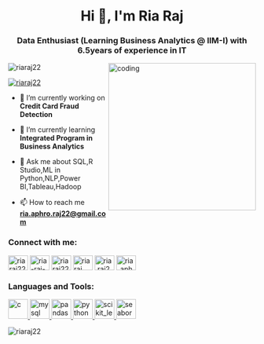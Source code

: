 <h1 align="center">Hi 👋, I'm Ria Raj</h1>
<h3 align="center">Data Enthusiast (Learning Business Analytics @ IIM-I) with 6.5years of experience in IT</h3>
<img align="right" width=300 alt="coding" src="https://media0.giphy.com/media/RbDKaczqWovIugyJmW/giphy.gif?cid=ecf05e47mpcdywp73h3fnd6s7ygguych3239xp0beorao008&rid=giphy.gif&ct=g"

<p align="left"> <img src="https://komarev.com/ghpvc/?username=riaraj22&label=Profile%20views&color=0e75b6&style=flat" alt="riaraj22" /> </p>

<p align="left"> <a href="https://twitter.com/riaraj22" target="blank"><img src="https://img.shields.io/twitter/follow/riaraj22?logo=twitter&style=for-the-badge" alt="riaraj22" /></a> </p>

- 🔭 I’m currently working on **Credit Card Fraud Detection**

- 🌱 I’m currently learning **Integrated Program in Business Analytics**

- 💬 Ask me about SQL,R Studio,ML in Python,NLP,Power BI,Tableau,Hadoop

- 📫 How to reach me **ria.aphro.raj22@gmail.com**

<h3 align="left">Connect with me:</h3>
<p align="left">
<a href="https://twitter.com/riaraj22" target="blank"><img align="center" src="https://tse1.mm.bing.net/th?id=OIP.P3GJZi8Z-DGPx1JS3u5yOgHaGl&pid=Api&rs=1&c=1&qlt=95&w=127&h=113" alt="riaraj22" height="30" width="40" /></a>
<a href="https://linkedin.com/in/ria-raj-763940a2" target="blank"><img align="center" src="https://tse4.mm.bing.net/th?id=OIP.FPjQ2OolWgNHEDLXkIf98AHaF2&pid=Api&P=0" alt="ria-raj-763940a2" height="30" width="40" /></a>
<a href="https://kaggle.com/riaraj22" target="blank"><img align="center" src="https://tse2.mm.bing.net/th?id=OIP.CdPTaksGCgRzjhCmZbU_igHaHa&pid=Api&P=0" alt="riaraj22" height="30" width="40" /></a>
<a href="https://fb.com/ria raj" target="blank"><img align="center" src="https://tse2.mm.bing.net/th?id=OIP.ge8gsp00Sv-OD0ryuDr1hgHaHa&pid=Api&P=0" alt="ria raj" height="30" width="40" /></a>
<a href="https://instagram.com/ria.raj22" target="blank"><img align="center" src="https://tse4.mm.bing.net/th?id=OIP.JtmXSh_uyZBaTg1eXd-NtgHaHa&pid=Api&P=0" alt="ria.raj22" height="30" width="40" /></a>
<a href="https://www.hackerrank.com/ria_aphro_raj22" target="blank"><img align="center" src="https://tse2.mm.bing.net/th?id=OIP.NqaDDQnfYMjB_mmS9Bqk0wHaHa&pid=Api&P=0" alt="ria_aphro_raj22" height="30" width="40" /></a>
</p>

<h3 align="left">Languages and Tools:</h3>
<p align="left"> <a href="https://www.cprogramming.com/" target="_blank" rel="noreferrer"> <img src="https://tse2.mm.bing.net/th?id=OIP.w9AIOO6Cfup6aToV1E-dEQHaIr&pid=Api&P=0" alt="c" width="40" height="40"/> </a> <a href="https://www.mysql.com/" target="_blank" rel="noreferrer"> <img src="https://tse1.mm.bing.net/th?id=OIP.Kzl1-Ilm6aZla2FhqIOIVgHaHa&pid=Api&P=0" alt="mysql" width="40" height="40"/> </a> <a href="https://pandas.pydata.org/" target="_blank" rel="noreferrer"> <img src="https://tse4.mm.bing.net/th?id=OIP.DID7M5LN6--mf7sXAKVZ-gHaER&pid=Api&P=0" alt="pandas" width="40" height="40"/> </a> <a href="https://www.python.org" target="_blank" rel="noreferrer"> <img src="https://tse3.mm.bing.net/th?id=OIP.CYpqc79M1jl94xw__TzDiQHaHa&pid=Api&P=0" alt="python" width="40" height="40"/> </a> <a href="https://scikit-learn.org/" target="_blank" rel="noreferrer"> <img src="https://upload.wikimedia.org/wikipedia/commons/0/05/Scikit_learn_logo_small.svg" alt="scikit_learn" width="40" height="40"/> </a> <a href="https://seaborn.pydata.org/" target="_blank" rel="noreferrer"> <img src="https://seaborn.pydata.org/_images/logo-mark-lightbg.svg" alt="seaborn" width="40" height="40"/> </a> </p>

<p><img align="center" src="https://github-readme-streak-stats.herokuapp.com/?user=riaraj22&" alt="riaraj22" /></p>
